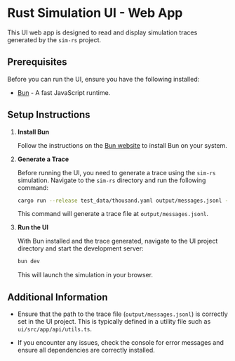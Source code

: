 # Rust Simulation UI - Web App

This UI web app is designed to read and display simulation traces generated by
the `sim-rs` project.

## Prerequisites

Before you can run the UI, ensure you have the following installed:

- [Bun](https://bun.sh/) - A fast JavaScript runtime.

## Setup Instructions

1. **Install Bun**

   Follow the instructions on the [Bun website](https://bun.sh/) to install Bun
   on your system.

2. **Generate a Trace**

   Before running the UI, you need to generate a trace using the `sim-rs`
   simulation. Navigate to the `sim-rs` directory and run the following command:

   ```bash
   cargo run --release test_data/thousand.yaml output/messages.jsonl -s 30
   ```

   This command will generate a trace file at `output/messages.jsonl`.

3. **Run the UI**

   With Bun installed and the trace generated, navigate to the UI project
   directory and start the development server:

   ```bash
   bun dev
   ```

   This will launch the simulation in your browser.

## Additional Information

- Ensure that the path to the trace file (`output/messages.jsonl`) is correctly
  set in the UI project. This is typically defined in a utility file such as
  `ui/src/app/api/utils.ts`.

- If you encounter any issues, check the console for error messages and ensure
  all dependencies are correctly installed.
